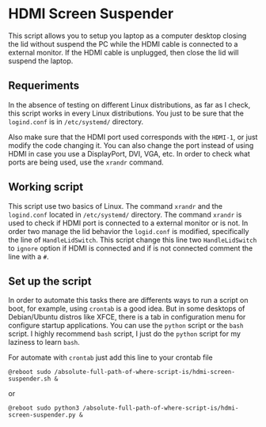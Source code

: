 # HDMI Screen Suspender
This script allows you to setup you laptop as a computer desktop closing the lid without suspend the PC while the HDMI cable is connected to a external monitor. If the HDMI cable is unplugged, then close the lid will suspend the laptop. 

## Requeriments
In the absence of testing on different Linux distributions, as far as I check, this script works in every Linux distributions. You just to be sure that the `logind.conf` is in `/etc/systemd/` directory.

Also make sure that the HDMI port used corresponds with the `HDMI-1`, or just modify the code changing it. You can also change the port instead of using HDMI in case you use a DisplayPort, DVI, VGA, etc. In order to check what ports are being used, use the `xrandr` command.

## Working script
This script use two basics of Linux. The command `xrandr` and the `logind.conf` located in `/etc/systemd/` directory. The command `xrandr` is used to check if HDMI port is connected to a external monitor or is not. In order two manage the lid behavior the `logid.conf` is modified, specifically the line of `HandleLidSwitch`. This script change this line two `HandleLidSwitch` to `ignore` option if HDMI is connected and if is not connected comment the line with a `#`.


## Set up the script
In order to automate this tasks there are differents ways to run a script on boot, for example, using `crontab` is a good idea. But in some desktops of Debian/Ubuntu distros like XFCE, there is a tab in configuration menu for configure startup applications. You can use the `python` script or the `bash` script. I highly recommend `bash` script, I just do the `python` script for my laziness to learn `bash`. 

For automate with `crontab` just add this line to your crontab file

    @reboot sudo /absolute-full-path-of-where-script-is/hdmi-screen-suspender.sh &

or

    @reboot sudo python3 /absolute-full-path-of-where-script-is/hdmi-screen-suspender.py &